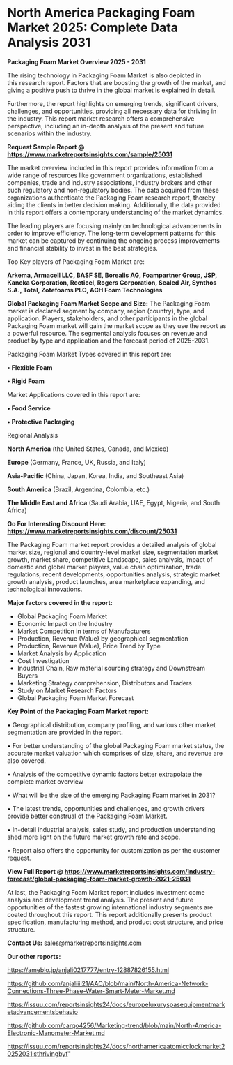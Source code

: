 # North America Packaging Foam Market 2025: Complete Data Analysis 2031

<Strong> Packaging Foam Market Overview 2025 - 2031</strong>

The rising technology in Packaging Foam Market is also depicted in this research report. Factors that are boosting the growth of the market, and giving a positive push to thrive in the global market is explained in detail.

Furthermore, the report highlights on emerging trends, significant drivers, challenges, and opportunities, providing all necessary data for thriving in the industry. This report market research offers a comprehensive perspective, including an in-depth analysis of the present and future scenarios within the industry.

<strong>Request Sample Report @ <a href=https://www.marketreportsinsights.com/sample/25031>https://www.marketreportsinsights.com/sample/25031</a></strong>

The market overview included in this report provides information from a wide range of resources like government organizations, established companies, trade and industry associations, industry brokers and other such regulatory and non-regulatory bodies. The data acquired from these organizations authenticate the Packaging Foam research report, thereby aiding the clients in better decision making. Additionally, the data provided in this report offers a contemporary understanding of the market dynamics.

The leading players are focusing mainly on technological advancements in order to improve efficiency. The long-term development patterns for this market can be captured by continuing the ongoing process improvements and financial stability to invest in the best strategies.

Top Key players of Packaging Foam Market are:

<strong>Arkema, Armacell LLC, BASF SE, Borealis AG, Foampartner Group, JSP, Kaneka Corporation, Recticel, Rogers Corporation, Sealed Air, Synthos S.A., Total, Zotefoams PLC, ACH Foam Technologies</strong>

<strong><b>Global Packaging Foam Market Scope and Size:</b></strong>
The Packaging Foam market is declared segment by company, region (country), type, and application. Players, stakeholders, and other participants in the global Packaging Foam market will gain the market scope as they use the report as a powerful resource. The segmental analysis focuses on revenue and product by type and application and the forecast period of 2025-2031.

Packaging Foam Market Types covered in this report are:

<strong>• Flexible Foam

• Rigid Foam</strong>

Market Applications covered in this report are:

<strong>• Food Service

• Protective Packaging</strong> 

Regional Analysis

<strong>North America</strong> (the United States, Canada, and Mexico)

<strong>Europe</strong> (Germany, France, UK, Russia, and Italy)

<strong>Asia-Pacific</strong> (China, Japan, Korea, India, and Southeast Asia)

<strong>South America</strong> (Brazil, Argentina, Colombia, etc.)

<strong>The Middle East and Africa</strong> (Saudi Arabia, UAE, Egypt, Nigeria, and South Africa)

<strong>Go For Interesting Discount Here: <a href=https://www.marketreportsinsights.com/discount/25031>https://www.marketreportsinsights.com/discount/25031</a></strong>

The Packaging Foam market report provides a detailed analysis of global market size, regional and country-level market size, segmentation market growth, market share, competitive Landscape, sales analysis, impact of domestic and global market players, value chain optimization, trade regulations, recent developments, opportunities analysis, strategic market growth analysis, product launches, area marketplace expanding, and technological innovations.

<strong><b>Major factors covered in the report:</b></strong>
<ul>
  <li>Global Packaging Foam Market </li>
  <li>Economic Impact on the Industry</li>
  <li>Market Competition in terms of Manufacturers</li>
  <li>Production, Revenue (Value) by geographical segmentation</li>
  <li>Production, Revenue (Value), Price Trend by Type</li>
  <li>Market Analysis by Application</li>
  <li>Cost Investigation</li>
  <li>Industrial Chain, Raw material sourcing strategy and Downstream Buyers</li>
  <li>Marketing Strategy comprehension, Distributors and Traders</li>
  <li>Study on Market Research Factors</li>
  <li>Global Packaging Foam Market Forecast</li>
</ul>

<strong><b>Key Point of the Packaging Foam Market report:</b></strong>

• Geographical distribution, company profiling, and various other market segmentation are provided in the report.

• For better understanding of the global Packaging Foam market status, the accurate market valuation which comprises of size, share, and revenue are also covered.

• Analysis of the competitive dynamic factors better extrapolate the complete market overview

• What will be the size of the emerging Packaging Foam market in 2031?

• The latest trends, opportunities and challenges, and growth drivers provide better construal of the Packaging Foam Market.

• In-detail industrial analysis, sales study, and production understanding shed more light on the future market growth rate and scope.

• Report also offers the opportunity for customization as per the customer request.

<strong><b>View Full Report @ <a href=https://www.marketreportsinsights.com/industry-forecast/global-packaging-foam-market-growth-2021-25031>https://www.marketreportsinsights.com/industry-forecast/global-packaging-foam-market-growth-2021-25031</a></b></strong>


At last, the Packaging Foam Market report includes investment come analysis and development trend analysis. The present and future opportunities of the fastest growing international industry segments are coated throughout this report. This report additionally presents product specification, manufacturing method, and product cost structure, and price structure.

<strong>Contact Us:</strong>
sales@marketreportsinsights.com

<strong>Our other reports:</strong>

<a href=https://ameblo.jp/anjali0217777/entry-12887826155.html>https://ameblo.jp/anjali0217777/entry-12887826155.html</a>

<a href=https://github.com/anjaliiii21/AAC/blob/main/North-America-Network-Connections-Three-Phase-Water-Smart-Meter-Market.md>https://github.com/anjaliiii21/AAC/blob/main/North-America-Network-Connections-Three-Phase-Water-Smart-Meter-Market.md</a>

<a href=https://issuu.com/reportsinsights24/docs/europeluxuryspasequipmentmarketadvancementsbehavio>https://issuu.com/reportsinsights24/docs/europeluxuryspasequipmentmarketadvancementsbehavio</a>

<a href=https://github.com/cargo4256/Marketing-trend/blob/main/North-America-Electronic-Manometer-Market.md>https://github.com/cargo4256/Marketing-trend/blob/main/North-America-Electronic-Manometer-Market.md</a>

<a href=https://issuu.com/reportsinsights24/docs/northamericaatomicclockmarket20252031isthrivingbyf>https://issuu.com/reportsinsights24/docs/northamericaatomicclockmarket20252031isthrivingbyf</a>"
